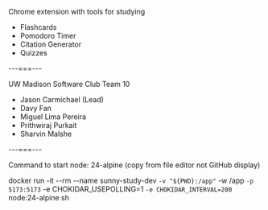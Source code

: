 Chrome extension with tools for studying
- Flashcards
- Pomodoro Timer
- Citation Generator
- Quizzes

---===---

UW Madison Software Club Team 10
- Jason Carmichael (Lead)
- Davy Fan
- Miguel Lima Pereira 
- Prithwiraj Purkait
- Sharvin Malshe

---===---

Command to start node: 24-alpine (copy from file editor not GitHub display)

docker run -it --rm --name sunny-study-dev `
  -v "${PWD}:/app" `
  -w /app `
  -p 5173:5173 `
  -e CHOKIDAR_USEPOLLING=1 `
  -e CHOKIDAR_INTERVAL=200 `
  node:24-alpine sh
